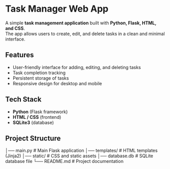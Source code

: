 # Task Manager Web App  

A simple **task management application** built with **Python, Flask, HTML, and CSS**.  
The app allows users to create, edit, and delete tasks in a clean and minimal interface.  

## Features  
- User-friendly interface for adding, editing, and deleting tasks  
- Task completion tracking  
- Persistent storage of tasks  
- Responsive design for desktop and mobile  

## Tech Stack  
- **Python** (Flask framework)  
- **HTML / CSS** (frontend)  
- **SQLite3** (database)  

## Project Structure
│── main.py # Main Flask application
│── templates/ # HTML templates (Jinja2)
│── static/ # CSS and static assets
│── database.db # SQLite database file
└── README.md # Project documentation
